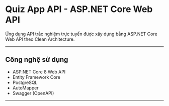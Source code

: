 # Quiz App API - ASP.NET Core Web API

Ứng dụng API trắc nghiệm trực tuyến được xây dựng bằng ASP.NET Core Web API theo Clean Architecture.

---

## Công nghệ sử dụng

- ASP.NET Core 8 Web API
- Entity Framework Core
- PostgreSQL
- AutoMapper
- Swagger (OpenAPI)

---
